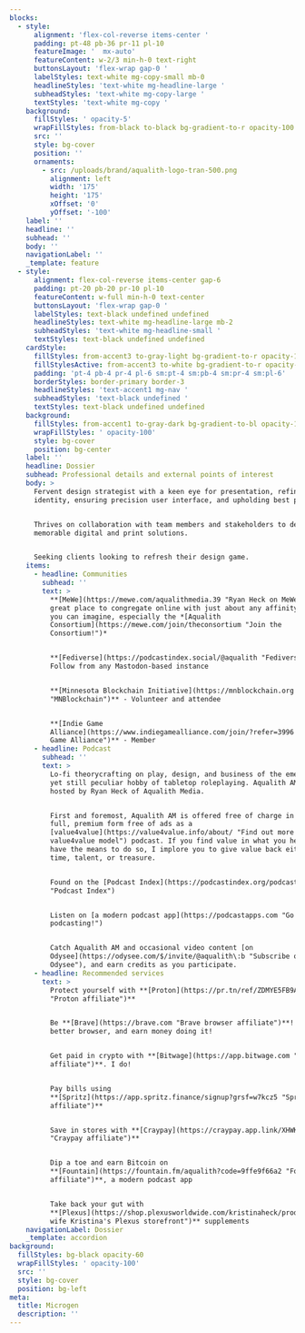 ```yaml
---
blocks:
  - style:
      alignment: 'flex-col-reverse items-center '
      padding: pt-48 pb-36 pr-11 pl-10
      featureImage: '  mx-auto'
      featureContent: w-2/3 min-h-0 text-right
      buttonsLayout: 'flex-wrap gap-0 '
      labelStyles: text-white mg-copy-small mb-0
      headlineStyles: 'text-white mg-headline-large '
      subheadStyles: 'text-white mg-copy-large '
      textStyles: 'text-white mg-copy '
    background:
      fillStyles: ' opacity-5'
      wrapFillStyles: from-black to-black bg-gradient-to-r opacity-100
      src: ''
      style: bg-cover
      position: ''
      ornaments:
        - src: /uploads/brand/aqualith-logo-tran-500.png
          alignment: left
          width: '175'
          height: '175'
          xOffset: '0'
          yOffset: '-100'
    label: ''
    headline: ''
    subhead: ''
    body: ''
    navigationLabel: ''
    _template: feature
  - style:
      alignment: flex-col-reverse items-center gap-6
      padding: pt-20 pb-20 pr-10 pl-10
      featureContent: w-full min-h-0 text-center
      buttonsLayout: 'flex-wrap gap-0 '
      labelStyles: text-black undefined undefined
      headlineStyles: text-white mg-headline-large mb-2
      subheadStyles: 'text-white mg-headline-small '
      textStyles: text-black undefined undefined
    cardStyle:
      fillStyles: from-accent3 to-gray-light bg-gradient-to-r opacity-100
      fillStylesActive: from-accent3 to-white bg-gradient-to-r opacity-100
      padding: 'pt-4 pb-4 pr-4 pl-6 sm:pt-4 sm:pb-4 sm:pr-4 sm:pl-6'
      borderStyles: border-primary border-3
      headlineStyles: 'text-accent1 mg-nav '
      subheadStyles: 'text-black undefined '
      textStyles: text-black undefined undefined
    background:
      fillStyles: from-accent1 to-gray-dark bg-gradient-to-bl opacity-100
      wrapFillStyles: ' opacity-100'
      style: bg-cover
      position: bg-center
    label: ''
    headline: Dossier
    subhead: Professional details and external points of interest
    body: >
      Fervent design strategist with a keen eye for presentation, refining brand
      identity, ensuring precision user interface, and upholding best practices.


      Thrives on collaboration with team members and stakeholders to deliver
      memorable digital and print solutions.


      Seeking clients looking to refresh their design game.
    items:
      - headline: Communities
        subhead: ''
        text: >
          **[MeWe](https://mewe.com/aqualithmedia.39 "Ryan Heck on MeWe")** - A
          great place to congregate online with just about any affinity group
          you can imagine, especially the *[Aqualith
          Consortium](https://mewe.com/join/theconsortium "Join the
          Consortium!")*


          **[Fediverse](https://podcastindex.social/@aqualith "Fediverse")** -
          Follow from any Mastodon-based instance


          **[Minnesota Blockchain Initiative](https://mnblockchain.org
          "MNBlockchain")** - Volunteer and attendee


          **[Indie Game
          Alliance](https://www.indiegamealliance.com/join/?refer=3996 "Indie
          Game Alliance")** - Member
      - headline: Podcast
        subhead: ''
        text: >
          Lo-fi theorycrafting on play, design, and business of the emerging,
          yet still peculiar hobby of tabletop roleplaying. Aqualith AM is
          hosted by Ryan Heck of Aqualith Media.


          First and foremost, Aqualith AM is offered free of charge in it's
          full, premium form free of ads as a
          [value4value](https://value4value.info/about/ "Find out more about the
          value4value model") podcast. If you find value in what you hear, and
          have the means to do so, I implore you to give value back either in
          time, talent, or treasure.


          Found on the [Podcast Index](https://podcastindex.org/podcast/956191
          "Podcast Index")


          Listen on [a modern podcast app](https://podcastapps.com "Go
          podcasting!")


          Catch Aqualith AM and occasional video content [on
          Odysee](https://odysee.com/$/invite/@aqualith\:b "Subscribe on
          Odysee"), and earn credits as you participate.
      - headline: Recommended services
        text: >
          Protect yourself with **[Proton](https://pr.tn/ref/ZDMYE5FB9AP0
          "Proton affiliate")**


          Be **[Brave](https://brave.com "Brave browser affiliate")**! Use a
          better browser, and earn money doing it!


          Get paid in crypto with **[Bitwage](https://app.bitwage.com "Bitwage
          affiliate")**. I do!


          Pay bills using
          **[Spritz](https://app.spritz.finance/signup?grsf=w7kcz5 "Spritz
          affiliate")**


          Save in stores with **[Craypay](https://craypay.app.link/XHWKZBRlZF
          "Craypay affiliate")**


          Dip a toe and earn Bitcoin on
          **[Fountain](https://fountain.fm/aqualith?code=9ffe9f66a2 "Fountain
          affiliate")**, a modern podcast app


          Take back your gut with
          **[Plexus](https://shop.plexusworldwide.com/kristinaheck/products "My
          wife Kristina's Plexus storefront")** supplements
    navigationLabel: Dossier
    _template: accordion
background:
  fillStyles: bg-black opacity-60
  wrapFillStyles: ' opacity-100'
  src: ''
  style: bg-cover
  position: bg-left
meta:
  title: Microgen
  description: ''
---
```


